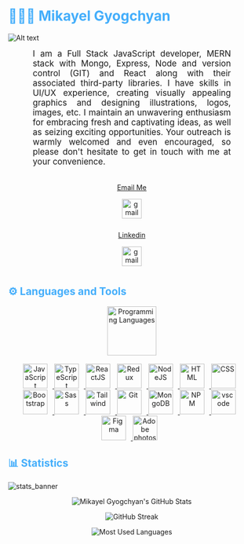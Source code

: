 <h1 style="color: #44AEFB;"> 👨🏻‍💻 Mikayel Gyogchyan </h1>

![Alt text](2023-06-18_20-47-24.png)

<p align:"center" style="text-align: justify; margin: 0 50px; font-size: 17px;" >
    I am a Full Stack JavaScript developer, MERN stack with Mongo, Express, Node and version control (GIT) and React along with their associated third-party libraries.
    I have skills in UI/UX experience, creating visually appealing graphics and designing illustrations, logos, images, etc.
    I maintain an unwavering enthusiasm for embracing fresh and captivating ideas, as well as seizing exciting opportunities. Your outreach is warmly welcomed and even encouraged, so please don't hesitate to get in touch with me at your convenience.
    
<br>
<br>
<div align="center">

[Email Me](gyogchyanmikayel@gmail.com)

</div>
</p>   
<div class="footer" align="center" style="margin:15px;">
    <a href="gyogchyanmikayel@gmail.com" target="_blank">
        <img style="margin:0 0px 10px 0;" src="https://user-images.githubusercontent.com/78341798/194531383-ddb2b774-5bb9-491c-b601-4a4a7d9792fb.svg" alt="gmail" width="40px"/>
    </a>
</div>
<div align="center">

[Linkedin](https://www.linkedin.com/in/mikayel-gyogchyan-831089237/)

</div>
</p>   
<div class="footer" align="center" style="margin:15px;">
    <a href="https://www.linkedin.com/in/mikayel-gyogchyan-831089237/" target="_blank">
        <img style="margin:0 0px 10px 0;" src="https://static-00.iconduck.com/assets.00/linkedin-icon-2048x2048-ya5g47j2.png" alt="gmail" width="40px"/>
    </a>
</div>

<h2 style="color: #44AEFB">⚙️ Languages and Tools</h2>
<div align="center" style="display:block;">
    <img width="100px" alt="Programming Languages" src="https://user-images.githubusercontent.com/78341798/194531121-47b0119a-ce00-439d-b586-125f86acb098.png"/> 
</div>
<br>

<div align="center">
  <a href="https://developer.mozilla.org/en-US/docs/Web/JavaScript" target="_blank" rel="noreferrer">
      <img  alt="JavaScript" height="50px" style="padding-right:10px;" src="https://cdn.jsdelivr.net/gh/devicons/devicon/icons/javascript/javascript-plain.svg"/>
  </a>
  <a href="https://www.typescriptlang.org/" target="_blank" rel="noreferrer">
      <img  alt="TypeScript" height="50px" style="padding-right:10px; ;" src="https://cdn.jsdelivr.net/gh/devicons/devicon/icons/typescript/typescript-plain.svg"/>
  </a>
  <a href="https://reactjs.org/" target="_blank" rel="noreferrer">
      <img  alt="ReactJS" height="50px" style="padding-right:10px;" src="https://cdn.jsdelivr.net/gh/devicons/devicon/icons/react/react-original.svg" />
  </a>
  <a href="https://reactjs.org/" target="_blank" rel="noreferrer">
      <img  alt="Redux" height="50px" style="padding-right:10px;" src="https://cdn.worldvectorlogo.com/logos/redux.svg" />
  </a>
  <a href="https://nodejs.org/en/" target="_blank" rel="noreferrer">
      <img  alt="NodeJS" height="50px" style="padding-right:10px;" src="https://cdn.jsdelivr.net/gh/devicons/devicon/icons/nodejs/nodejs-original.svg"/>
  </a>
  <a href="https://developer.mozilla.org/en-US/docs/Web/HTML" target="_blank" rel="noreferrer">
      <img  alt="HTML" height="50px" style="padding-right:10px;" src="https://cdn.jsdelivr.net/gh/devicons/devicon/icons/html5/html5-original.svg"/>
  </a>
  <a href="https://developer.mozilla.org/en-US/docs/Web/CSS" target="_blank" rel="noreferrer">
      <img  alt="CSS" height="50px" style="padding-right:10px;" src="https://cdn.jsdelivr.net/gh/devicons/devicon/icons/css3/css3-original.svg"/>
  </a>
  <a href="https://getbootstrap.com/" target="_blank" rel="noreferrer">
      <img  alt="Bootstrap" height="50px" style="padding-right:10px;" src="https://cdn.jsdelivr.net/gh/devicons/devicon/icons/bootstrap/bootstrap-original.svg"/>
  </a>
  <a href="https://sass-lang.com/" target="_blank" rel="noreferrer">
      <img  alt="Sass" height="50px" style="padding-right:10px;" src="https://cdn.jsdelivr.net/gh/devicons/devicon/icons/sass/sass-original.svg"/>
  </a> 
  <a href="https://sass-lang.com/" target="_blank" rel="noreferrer">
      <img  alt="Tailwind" height="50px" style="padding-right:10px;" src="https://files.raycast.com/nwt9ncojkvwmjfkaada8upafvpnu"/>
  </a> 
  <a href="https://git-scm.com/" target="_blank" rel="noreferrer">
      <img  alt="Git" height="50px" style="padding-right:10px;" src="https://cdn.jsdelivr.net/gh/devicons/devicon/icons/git/git-original.svg"/>
  </a>
  <a href="https://www.mongodb.com/" target="_blank" rel="noreferrer">
      <img  alt="MongoDB" height="50px" style="padding-right:10px;" src="https://cdn.jsdelivr.net/gh/devicons/devicon/icons/mongodb/mongodb-original.svg"/>
  </a>
  <a href="https://www.npmjs.com/" target="_blank" rel="noreferrer">
      <img  alt="NPM" height="50px" style="padding-right:10px;" src="https://cdn.jsdelivr.net/gh/devicons/devicon/icons/npm/npm-original-wordmark.svg"/>
  </a>
  <a href="https://code.visualstudio.com/" target="_blank" rel="noreferrer">
      <img  alt="vscode" height="50px" style="padding-right:10px;"src="https://cdn.jsdelivr.net/gh/devicons/devicon/icons/vscode/vscode-original.svg"/>
  </a>
  <a href="https://www.figma.com/" target="_blank" rel="noreferrer">
      <img  alt="Figma" height="50px" style="padding-right:10px;" src="https://cdn.jsdelivr.net/gh/devicons/devicon/icons/figma/figma-original.svg"/> 
  </a>
  <a href="https://www.canva.com/" target="_blank" rel="noreferrer">
      <img  alt="Adobe photoshop" height="50px" style="padding-right:10px;" src="https://cdn-icons-png.flaticon.com/512/5436/5436972.png"/> 
  </a>
</div>

<!-- Statistics -->

<h2 style="color: #44AEFB">📊 Statistics</h2>

![stats_banner](https://user-images.githubusercontent.com/78341798/194534778-d662496c-ae00-4e8d-ae9b-b90912054e7f.gif)

<!-- Begin Stats Cards -->
<!-- Resources:  -->
<!-- Github & Languages Stats: https://github.com/anuraghazra/github-readme-stats -->
<!-- Streak Stats: https://github.com/denvercoder1/github-readme-streak-stats -->
<!-- Change the value after ?username= to your GitHub username. -->
<div class="stats" align="center">

![Mikayel Gyogchyan's GitHub Stats](https://github-readme-stats.vercel.app/api?username=MikayelGyogchyan&hide=stars&count_private=true&show_icons=true&theme=algolia&border_radius=20)

![GitHub Streak](https://streak-stats.demolab.com?user=MikayelGyogchyan&count_private=true&theme=algolia&border_radius=20)

![Most Used Languages](https://github-readme-stats.vercel.app/api/top-langs/?username=MikayelGyogchyan&show_icons=true&theme=algolia&border_radius=20)
